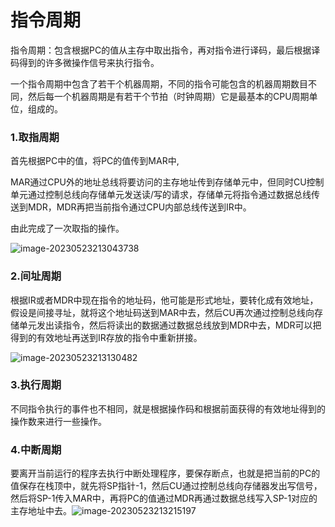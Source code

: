 # 指令周期

指令周期：包含根据PC的值从主存中取出指令，再对指令进行译码，最后根据译码得到的许多微操作信号来执行指令。

一个指令周期中包含了若干个机器周期，不同的指令可能包含的机器周期数目不同，然后每一个机器周期是有若干个节拍（时钟周期）它是最基本的CPU周期单位，组成的。

### 1.取指周期

首先根据PC中的值，将PC的值传到MAR中,

MAR通过CPU外的地址总线将要访问的主存地址传到存储单元中，但同时CU控制单元通过控制总线向存储单元发送读/写的请求，存储单元将指令通过数据总线传送到MDR，MDR再把当前指令通过CPU内部总线传送到IR中。

由此完成了一次取指的操作。

![image-20230523213043738](C:\Users\papa\AppData\Roaming\Typora\typora-user-images\image-20230523213043738.png)

### 2.间址周期

根据IR或者MDR中现在指令的地址码，他可能是形式地址，要转化成有效地址，假设是间接寻址，就将这个地址码送到MAR中去，然后CU再次通过控制总线向存储单元发出读指令，然后将读出的数据通过数据总线放到MDR中去，MDR可以把得到的有效地址再送到IR存放的指令中重新拼接。

![image-20230523213130482](C:\Users\papa\AppData\Roaming\Typora\typora-user-images\image-20230523213130482.png)

### 3.执行周期

不同指令执行的事件也不相同，就是根据操作码和根据前面获得的有效地址得到的操作数来进行一些操作。

### 4.中断周期

要离开当前运行的程序去执行中断处理程序，要保存断点，也就是把当前的PC的值保存在栈顶中，就先将SP指针-1，然后CU通过控制总线向存储器发出写信号，然后将SP-1传入MAR中，再将PC的值通过MDR再通过数据总线写入SP-1对应的主存地址中去。![image-20230523213215197](C:\Users\papa\AppData\Roaming\Typora\typora-user-images\image-20230523213215197.png)